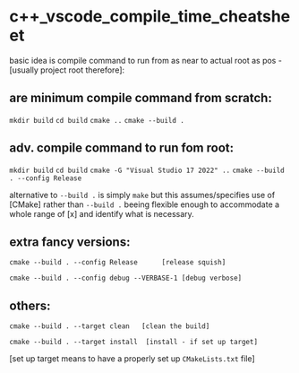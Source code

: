 
# c++_vscode_compile_time_cheatsheet


basic idea is compile command to run from as near to actual root as pos - [usually project root therefore]:

## are minimum compile command from scratch:

`mkdir build`
`cd build`
`cmake ..`
`cmake --build .`


## adv. compile command to run fom root:

`mkdir build`
`cd build`
`cmake -G "Visual Studio 17 2022" ..`
`cmake --build . --config Release`


alternative to `--build .` is simply `make` but this assumes/specifies use of [CMake] rather than `--build .` beeing flexible enough to accommodate a whole range of [x] and identify what is necessary. 


## extra fancy versions:

`cmake --build . --config Release	   [release squish]`

`cmake --build . --config debug --VERBASE-1 [debug verbose]`



## others:

`cmake --build . --target clean	  [clean the build]`

`cmake --build . --target install  [install - if set up target]`



[set up target means to have a properly set up `CMakeLists.txt` file]

